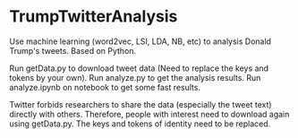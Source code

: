 # TrumpTwitterAnalysis
Use machine learning (word2vec, LSI, LDA, NB, etc) to analysis Donald Trump's tweets. Based on Python.

Run getData.py to download tweet data (Need to replace the keys and tokens by your own).
Run analyze.py to get the analysis results.
Run analyze.ipynb on notebook to get some fast results.

Twitter forbids researchers to share the data (especially the tweet text) directly with others. Therefore, people with interest need to download again using getData.py. The keys and tokens of identity need to be replaced.
